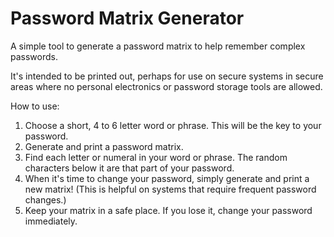 # Password Matrix Generator

A simple tool to generate a password matrix to help remember complex passwords.

It's intended to be printed out, perhaps for use on secure systems in secure areas where
no personal electronics or password storage tools are allowed. 

How to use:

1. Choose a short, 4 to 6 letter word or phrase. This will be the key to your password.
2. Generate and print a password matrix.
3. Find each letter or numeral in your word or phrase. The random characters below it are that part of your password.
4. When it's time to change your password, simply generate and print a new matrix! (This is helpful on systems that require frequent password changes.)
5. Keep your matrix in a safe place. If you lose it, change your password immediately.